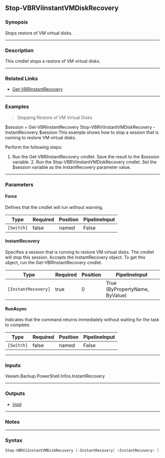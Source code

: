 Stop-VBRViInstantVMDiskRecovery
-------------------------------

### Synopsis
Stops restore of VM virtual disks.

---

### Description

This cmdlet stops a restore of VM virtual disks.

---

### Related Links
* [Get-VBRInstantRecovery](Get-VBRInstantRecovery)

---

### Examples
> Stopping Restore of VM Virtual Disks

$session = Get-VBRInstantRecovery
Stop-VBRViInstantVMDiskRecovery -InstantRecovery $session
This example shows how to stop a session that is running to restore VM virtual disks.

Perform the following steps:
1. Run the Get-VBRInstantRecovery cmdlet. Save the result to the $session variable. 2. Run the Stop-VBRViInstantVMDiskRecovery cmdlet. Set the $session variable as the InstantRecovery parameter value.

---

### Parameters
#### **Force**
Defines that the cmdlet will run without warning.

|Type      |Required|Position|PipelineInput|
|----------|--------|--------|-------------|
|`[Switch]`|false   |named   |False        |

#### **InstantRecovery**
Specifies a session that is running to restore VM virtual disks.
The cmdlet will stop this session.
Accepts the InstantRecovery object.
To get this object, run the Get-VBRInstantRecovery cmdlet.

|Type               |Required|Position|PipelineInput                 |
|-------------------|--------|--------|------------------------------|
|`[InstantRecovery]`|true    |0       |True (ByPropertyName, ByValue)|

#### **RunAsync**
Indicates that the command returns immediately without waiting for the task to complete.

|Type      |Required|Position|PipelineInput|
|----------|--------|--------|-------------|
|`[Switch]`|false   |named   |False        |

---

### Inputs
Veeam.Backup.PowerShell.Infos.InstantRecovery

---

### Outputs
* [Void](https://learn.microsoft.com/en-us/dotnet/api/System.Void)

---

### Notes

---

### Syntax
```PowerShell
Stop-VBRViInstantVMDiskRecovery [-InstantRecovery] <InstantRecovery> [-Force] [-RunAsync] [<CommonParameters>]
```
